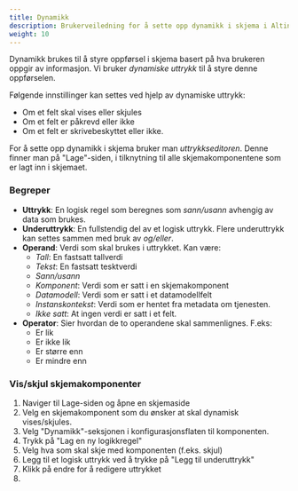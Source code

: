 ```yaml
---
title: Dynamikk
description: Brukerveiledning for å sette opp dynamikk i skjema i Altinn Studio
weight: 10
---
```


Dynamikk brukes til å styre oppførsel i skjema basert på hva brukeren oppgir av informasjon. Vi bruker _dynamiske uttrykk_
til å styre denne oppførselen.

Følgende innstillinger kan settes ved hjelp av dynamiske uttrykk:
- Om et felt skal vises eller skjules
- Om et felt er påkrevd eller ikke
- Om et felt er skrivebeskyttet eller ikke.

For å sette opp dynamikk i skjema bruker man _uttrykkseditoren_. Denne finner man på "Lage"-siden, i tilknytning til 
alle skjemakomponentene som er lagt inn i skjemaet. 

### Begreper
- **Uttrykk**: En logisk regel som beregnes som _sann/usann_ avhengig av data som brukes.
- **Underuttrykk**: En fullstendig del av et logisk uttrykk. Flere underuttrykk kan settes sammen med bruk av _og/eller_.
- **Operand**: Verdi som skal brukes i uttrykket. Kan være:
  - _Tall_: En fastsatt tallverdi
  - _Tekst_: En fastsatt tesktverdi
  - _Sann/usann_
  - _Komponent_: Verdi som er satt i en skjemakomponent
  - _Datamodell_: Verdi som er satt i et datamodellfelt
  - _Instanskontekst_: Verdi som er hentet fra metadata om tjenesten. 
  - _Ikke satt_: At ingen verdi er satt i et felt. 
- **Operator**: Sier hvordan de to operandene skal sammenlignes. F.eks:
  - Er lik
  - Er ikke lik
  - Er større enn
  - Er mindre enn

### Vis/skjul skjemakomponenter

1. Naviger til Lage-siden og åpne en skjemaside
2. Velg en skjemakomponent som du ønsker at skal dynamisk vises/skjules.
3. Velg "Dynamikk"-seksjonen i konfigurasjonsflaten til komponenten.
4. Trykk på "Lag en ny logikkregel"
5. Velg hva som skal skje med komponenten (f.eks. skjul)
6. Legg til et logisk uttrykk ved å trykke på "Legg til underuttrykk"
7. Klikk på endre for å redigere uttrykket
8. 